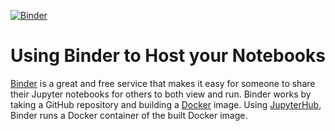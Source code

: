[![Binder](https://mybinder.org/badge_logo.svg)]([https://mybinder.org/v2/gh/thedataincubator/binder-framework/master](https://github.com/Abdullah-Kazi/binder-framework.git))

# Using Binder to Host your Notebooks
[Binder](https://mybinder.org) is a great and free service that makes it easy for someone to share their Jupyter notebooks for others to both view and run. Binder works by taking a GitHub repository and building a [Docker](https://www.docker.com) image. Using [JupyterHub](https://jupyterhub.readthedocs.io/en/latest/), Binder runs a Docker container of the built Docker image.
